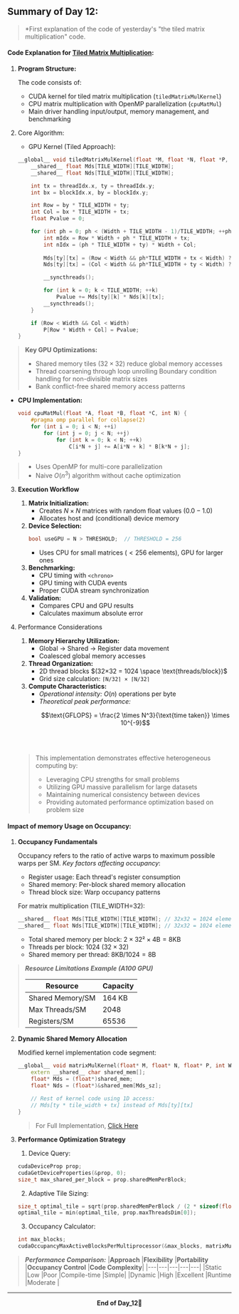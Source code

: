 ## Summary of Day 12:

 > *First explanation of the code  of yesterday's "the tiled matrix multiplication" code.

#### Code Explanation for [Tiled Matrix Multiplication](../Day_11/tiled_mat_mul.cu):

1. **Program Structure:** 

    The code consists of:
    - CUDA kernel for tiled matrix multiplication (`tiledMatrixMulKernel`)
    - CPU matrix multiplication with OpenMP parallelization (`cpuMatMul`)
    - Main driver handling input/output, memory management, and benchmarking

2. Core Algorithm:

    - GPU Kernel (Tiled Approach):

    ```cpp
    __global__ void tiledMatrixMulKernel(float *M, float *N, float *P, int Width) {
        __shared__ float Mds[TILE_WIDTH][TILE_WIDTH];
        __shared__ float Nds[TILE_WIDTH][TILE_WIDTH];

        int tx = threadIdx.x, ty = threadIdx.y;
        int bx = blockIdx.x, by = blockIdx.y;

        int Row = by * TILE_WIDTH + ty;
        int Col = bx * TILE_WIDTH + tx;
        float Pvalue = 0;

        for (int ph = 0; ph < (Width + TILE_WIDTH - 1)/TILE_WIDTH; ++ph) {
            int mIdx = Row * Width + ph * TILE_WIDTH + tx;
            int nIdx = (ph * TILE_WIDTH + ty) * Width + Col;
            
            Mds[ty][tx] = (Row < Width && ph*TILE_WIDTH + tx < Width) ? M[mIdx] : 0;
            Nds[ty][tx] = (Col < Width && ph*TILE_WIDTH + ty < Width) ? N[nIdx] : 0;

            __syncthreads();

            for (int k = 0; k < TILE_WIDTH; ++k)
                Pvalue += Mds[ty][k] * Nds[k][tx];
            __syncthreads();
        }

        if (Row < Width && Col < Width)
            P[Row * Width + Col] = Pvalue;
    }
    ```
> **Key GPU Optimizations:**
> - Shared memory tiles $(32\times32)$ reduce global memory accesses
> - Thread coarsening through loop unrolling
Boundary condition handling for non-divisible matrix sizes
> - Bank conflict-free shared memory access patterns

- **CPU Implementation:**

    ```cpp
    void cpuMatMul(float *A, float *B, float *C, int N) {
        #pragma omp parallel for collapse(2)
        for (int i = 0; i < N; ++i)
            for (int j = 0; j < N; ++j)
                for (int k = 0; k < N; ++k)
                    C[i*N + j] += A[i*N + k] * B[k*N + j];
    }
    ```
> - Uses OpenMP for multi-core parallelization
> - Naive $O(n^3)$ algorithm without cache optimization

3. **Execution Workflow**
    1. **Matrix Initialization:**
        - Creates $N×N$ matrices with random float values $(0.0-1.0)$
        - Allocates host and (conditional) device memory
    2. **Device Selection:**
        ```cpp
        bool useGPU = N > THRESHOLD;  // THRESHOLD = 256
        ```
        - Uses CPU for small matrices ($<256$ elements), GPU for larger ones
    3. **Benchmarking:**
        - CPU timing with `<chrono>`
        - GPU timing with CUDA events
        - Proper CUDA stream synchronization
    4. **Validation:**
        - Compares CPU and GPU results
        - Calculates maximum absolute error

4. Performance Considerations
    1. **Memory Hierarchy Utilization:**
        - Global → Shared → Register data movement
        - Coalesced global memory accesses
    2. **Thread Organization:**
        - 2D thread blocks $(32×32 = 1024 \space \text{threads/block})$
        - Grid size calculation: `⌈N/32⌉ × ⌈N/32⌉`
    3. **Compute Characteristics:**
        - *Operational intensity:* $O(n)$ operations per byte
        - *Theoretical peak performance:*
            ```math
            \text{GFLOPS} = \frac{2 \times N^3}{\text{time taken}} \times 10^{-9}
            ```
    <br><br>
    > This implementation demonstrates effective heterogeneous computing by:
    >- Leveraging CPU strengths for small problems
    >- Utilizing GPU massive parallelism for large datasets
    >- Maintaining numerical consistency between devices
    >- Providing automated performance optimization based on problem size


#### Impact of memory Usage on Occupancy:

1. **Occupancy Fundamentals**

    Occupancy refers to the ratio of active warps to maximum possible warps per SM. _Key factors affecting occupancy_:
    - Register usage: Each thread's register consumption
    - Shared memory: Per-block shared memory allocation
    - Thread block size: Warp occupancy patterns
    
    For matrix multiplication (TILE_WIDTH=32):
    ```cpp
    __shared__ float Mds[TILE_WIDTH][TILE_WIDTH]; // 32x32 = 1024 elements
    __shared__ float Nds[TILE_WIDTH][TILE_WIDTH]; // 32x32 = 1024 elements
    ```
    - Total shared memory per block: $2 \times 32² \times 4\text{B} = 8\text{KB}$
    - Threads per block: $1024$ $(32 \times 32)$
    - Shared memory per thread: $8\text{KB} / 1024 = 8\text{B}$


> ***Resource Limitations Example (A100 GPU)***
>
>   |Resource|Capacity|
>    |---|---|
>   |Shared Memory/SM	|164 KB|
>   |Max Threads/SM	|2048|
>   |Registers/SM	|65536|

2. **Dynamic Shared Memory Allocation**

    Modified kernel implementation code segment:
    ```cpp
    __global__ void matrixMulKernel(float* M, float* N, float* P, int Width, size_t Mds_sz, size_t Nds_sz) {
        extern __shared__ char shared_mem[];
        float* Mds = (float*)shared_mem;
        float* Nds = (float*)&shared_mem[Mds_sz];
        
        // Rest of kernel code using 1D access:
        // Mds[ty * tile_width + tx] instead of Mds[ty][tx]
    }
    ```
    > For Full Implementation, [Click Here](./Day_12_updated_code.cu)

3. **Performance Optimization Strategy**

    1. Device Query:
    ```cpp
    cudaDeviceProp prop;
    cudaGetDeviceProperties(&prop, 0);
    size_t max_shared_per_block = prop.sharedMemPerBlock;
    ```

    2. Adaptive Tile Sizing:
    ```cpp
    size_t optimal_tile = sqrt(prop.sharedMemPerBlock / (2 * sizeof(float)));
    optimal_tile = min(optimal_tile, prop.maxThreadsDim[0]);
    ```

    3. Occupancy Calculator:
    ```cpp
    int max_blocks;
    cudaOccupancyMaxActiveBlocksPerMultiprocessor(&max_blocks, matrixMulKernel, threads_per_block, shared_mem_size);
    ```

> ***Performance Comparison:***
> |**Approach**	|**Flexibility**	|**Portability**	|**Occupancy Control**	|**Code Complexity**|
> |---|---|---|---|---|
>|Static	|Low	|Poor	|Compile-time	|Simple|
>|Dynamic	|High	|Excellent	|Runtime	|Moderate |


---
<div align="center">
    <b>
        End of Day_12🫡
    </b>
</div>
